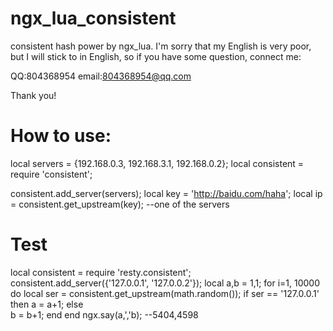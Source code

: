 ngx_lua_consistent
==================

consistent hash power by ngx_lua.
I'm sorry that my English is very poor, but I will stick to in English, so if you have some question, connect me:

QQ:804368954
email:804368954@qq.com

Thank you!

How to use:
==================

  local servers = {192.168.0.3, 192.168.3.1, 192.168.0.2};
  local consistent = require 'consistent';
  
  consistent.add_server(servers);
  local key = 'http://baidu.com/haha';
  local ip = consistent.get_upstream(key); --one of the servers
  
Test
=======
local consistent = require 'resty.consistent';
consistent.add_server({'127.0.0.1', '127.0.0.2'});
local a,b = 1,1;
for i=1, 10000 do 
    local ser = consistent.get_upstream(math.random());
    if ser == '127.0.0.1' then
        a = a+1;
    else    
        b = b+1;
    end
end
ngx.say(a,','b); --5404,4598
  
